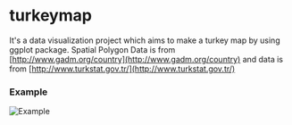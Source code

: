 # turkeymap

It's a data visualization project which aims to make a turkey map by using ggplot package. Spatial Polygon Data is  from [http://www.gadm.org/country](http://www.gadm.org/country) and data is from [http://www.turkstat.gov.tr/](http://www.turkstat.gov.tr/)

### Example

![Example](https://github.com/sercandogan/turkeymap/blob/master/migration/istanbul2016.png, "Migration to Istanbul in 2016")
